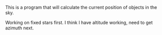 This is a program that will calculate the current position of objects in the sky.

Working on fixed stars first.  I think I have altitude working, need to get azimuth next.
